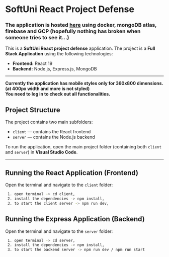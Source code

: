 # SoftUni React Project Defense
### The application is hosted [here](https://ss-server-455514.web.app) using docker, mongoDB atlas, firebase and GCP (hopefully nothing has broken when someone tries to see it...)
This is a **SoftUni React project defense** application. The project is a **Full Stack Application** using the following technologies:

- **Frontend:** React 19  
- **Backend:** Node.js, Express.js, MongoDB

---
**Currently the application has mobile styles only for 360x800 dimensions. (at 400px width and more is not styled)** <br>
**You need to log in to check out all functionalities.**
## Project Structure

The project contains two main subfolders:

- `client` — contains the React frontend
- `server` — contains the Node.js backend
  
To run the application, open the main project folder (containing both `client` and `server`) in **Visual Studio Code**.

---

## Running the React Application (Frontend)

Open the terminal and navigate to the `client` folder:
   ```bash
    1. open terminal -> cd client, 
    2. install the dependencies -> npm install,
    3. to start the client server -> npm run dev,
   ```
## Running the Express Application (Backend)

Open the terminal and navigate to the `server` folder:
   ```bash
    1. open terminal -> cd server, 
    2. install the dependencies -> npm install,
    3. to start the backend server -> npm run dev / npm run start
   ```
